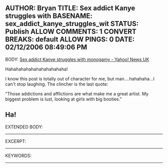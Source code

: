 AUTHOR: Bryan
TITLE: Sex addict Kanye struggles with
BASENAME: sex_addict_kanye_struggles_wit
STATUS: Publish
ALLOW COMMENTS: 1
CONVERT BREAKS: __default__
ALLOW PINGS: 0
DATE: 02/12/2006 08:49:06 PM
-----
BODY:
<a title="Sex addict Kanye struggles with monogamy - Yahoo! News UK" href="http://uk.news.yahoo.com/10022006/364/sex-addict-kanye-struggles-monogamy.html">Sex addict Kanye struggles with monogamy - Yahoo! News UK</a>

Hahahahahahahahahahahaha!

I know this post is totally out of character for me, but man....hahahaha...I can't stop laughing.  The clincher is the last quote: 

"Those addictions and afflictions are what make me a great artist. My biggest problem is lust, looking at girls with big booties."

Ha!
-----
EXTENDED BODY:

-----
EXCERPT:

-----
KEYWORDS:

-----



